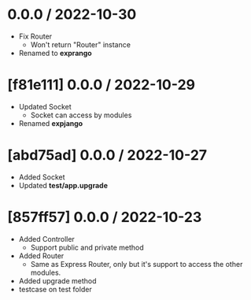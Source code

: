 # 0.0.0 / 2022-10-30
- Fix Router
  - Won't return "Router" instance
- Renamed to **exprango**

# [f81e111] 0.0.0 / 2022-10-29
- Updated Socket
  - Socket can access by modules
- Renamed **expjango**


# [abd75ad] 0.0.0 / 2022-10-27
- Added Socket
- Updated **test/app.upgrade** 

# [857ff57] 0.0.0 / 2022-10-23
- Added Controller
  - Support public and private method
- Added Router
  - Same as Express Router, only but it's support to access the other modules.
- Added upgrade method
 - testcase on test folder

